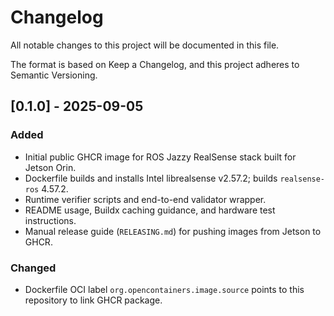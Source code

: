 # Changelog

All notable changes to this project will be documented in this file.

The format is based on Keep a Changelog, and this project adheres to Semantic Versioning.

## [0.1.0] - 2025-09-05
### Added
- Initial public GHCR image for ROS Jazzy RealSense stack built for Jetson Orin.
- Dockerfile builds and installs Intel librealsense v2.57.2; builds `realsense-ros` 4.57.2.
- Runtime verifier scripts and end-to-end validator wrapper.
- README usage, Buildx caching guidance, and hardware test instructions.
- Manual release guide (`RELEASING.md`) for pushing images from Jetson to GHCR.

### Changed
- Dockerfile OCI label `org.opencontainers.image.source` points to this repository to link GHCR package.

